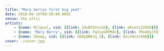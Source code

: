 ```yaml
---
title: 'Mary berrys first big yeet'
date: 2018-06-16T08:30:00.000Z
venue: the_attic
artists:
    - {name: Milpool, vid: [{link: 2dsBtGYxLbk}, {link: eKsoIs2IRX8}]}
    - {name: 'Mary Berry', vid: [{link: FqIxyGRPM4c}, {link: 7MxA9yJYQlY}]}
    - {name: Sheep, vid: [{link: GEDpQW8Jq_I}, {link: Qzc44n3rkNA}]}
cover: ./cover.jpg
---
```

